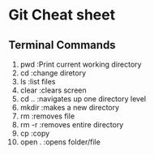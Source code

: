 # Git Cheat sheet 

## Terminal Commands 

1. pwd     :Print current working directory 
2. cd      :change diretory 
3. ls      :list files
4. clear   :clears screen
5. cd ..   :navigates up one directory level 
6. mkdir   :makes a new directory 
7. rm      :removes file 
8. rm -r   :removes entire directory 
9. cp      :copy
10. open . :opens folder/file
